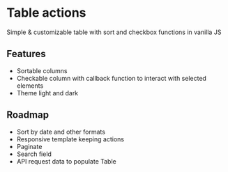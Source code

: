 # Table actions

Simple & customizable table with sort and checkbox functions in vanilla JS

## Features
- Sortable columns
- Checkable column with callback function to interact with selected elements
- Theme light and dark

## Roadmap
- Sort by date and other formats
- Responsive template keeping actions
- Paginate
- Search field
- API request data to populate Table